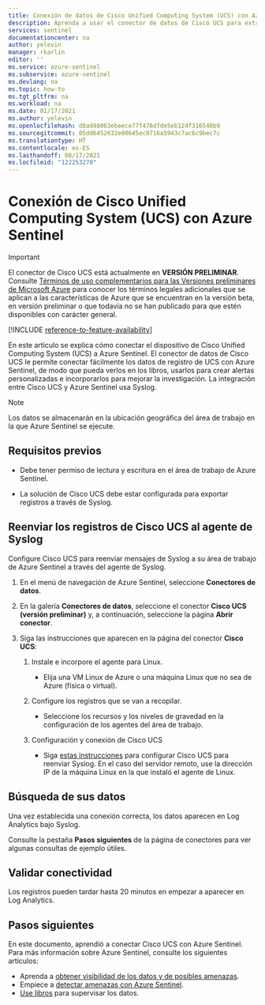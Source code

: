 ```yaml
---
title: Conexión de datos de Cisco Unified Computing System (UCS) con Azure Sentinel | Microsoft Docs
description: Aprenda a usar el conector de datos de Cisco UCS para extraer registros de Cisco UCS y exportalos a Azure Sentinel. Vea los datos de Cisco UCS en los libros, cree alertas y mejore la investigación.
services: sentinel
documentationcenter: na
author: yelevin
manager: rkarlin
editor: ''
ms.service: azure-sentinel
ms.subservice: azure-sentinel
ms.devlang: na
ms.topic: how-to
ms.tgt_pltfrm: na
ms.workload: na
ms.date: 01/17/2021
ms.author: yelevin
ms.openlocfilehash: d8ad48063ebeece77f476dfde5eb124f316540b9
ms.sourcegitcommit: 05dd6452632e00645ec0716a5943c7ac6c9bec7c
ms.translationtype: HT
ms.contentlocale: es-ES
ms.lasthandoff: 08/17/2021
ms.locfileid: "122253270"
---
```

# <a name="connect-your-cisco-unified-computing-system-ucs-to-azure-sentinel"></a>Conexión de Cisco Unified Computing System (UCS) con Azure Sentinel

> [!IMPORTANT]
> El conector de Cisco UCS está actualmente en **VERSIÓN PRELIMINAR**. Consulte [Términos de uso complementarios para las Versiones preliminares de Microsoft Azure](https://azure.microsoft.com/support/legal/preview-supplemental-terms/) para conocer los términos legales adicionales que se aplican a las características de Azure que se encuentran en la versión beta, en versión preliminar o que todavía no se han publicado para que estén disponibles con carácter general.

[!INCLUDE [reference-to-feature-availability](includes/reference-to-feature-availability.md)]

En este artículo se explica cómo conectar el dispositivo de Cisco Unified Computing System (UCS) a Azure Sentinel. El conector de datos de Cisco UCS le permite conectar fácilmente los datos de registro de UCS con Azure Sentinel, de modo que pueda verlos en los libros, usarlos para crear alertas personalizadas e incorporarlos para mejorar la investigación. La integración entre Cisco UCS y Azure Sentinel usa Syslog.

> [!NOTE]
> Los datos se almacenarán en la ubicación geográfica del área de trabajo en la que Azure Sentinel se ejecute.

## <a name="prerequisites"></a>Requisitos previos

- Debe tener permiso de lectura y escritura en el área de trabajo de Azure Sentinel.

- La solución de Cisco UCS debe estar configurada para exportar registros a través de Syslog.

## <a name="forward-cisco-ucs-logs-to-the-syslog-agent"></a>Reenviar los registros de Cisco UCS al agente de Syslog  

Configure Cisco UCS para reenviar mensajes de Syslog a su área de trabajo de Azure Sentinel a través del agente de Syslog.

1. En el menú de navegación de Azure Sentinel, seleccione **Conectores de datos**.

1. En la galería **Conectores de datos**, seleccione el conector **Cisco UCS (versión preliminar)** y, a continuación, seleccione la página **Abrir conector**.

1. Siga las instrucciones que aparecen en la página del conector **Cisco UCS**:

    1. Instale e incorpore el agente para Linux.

        - Elija una VM Linux de Azure o una máquina Linux que no sea de Azure (física o virtual).

    1. Configure los registros que se van a recopilar.

        - Seleccione los recursos y los niveles de gravedad en la configuración de los agentes del área de trabajo.

    1. Configuración y conexión de Cisco UCS

        - Siga [estas instrucciones](https://www.cisco.com/c/en/us/support/docs/servers-unified-computing/ucs-manager/110265-setup-syslog-for-ucs.html#configsremotesyslog) para configurar Cisco UCS para reenviar Syslog. En el caso del servidor remoto, use la dirección IP de la máquina Linux en la que instaló el agente de Linux.

## <a name="find-your-data"></a>Búsqueda de sus datos

Una vez establecida una conexión correcta, los datos aparecen en Log Analytics bajo Syslog.

Consulte la pestaña **Pasos siguientes** de la página de conectores para ver algunas consultas de ejemplo útiles.

## <a name="validate-connectivity"></a>Validar conectividad

Los registros pueden tardar hasta 20 minutos en empezar a aparecer en Log Analytics.

## <a name="next-steps"></a>Pasos siguientes

En este documento, aprendió a conectar Cisco UCS con Azure Sentinel. Para más información sobre Azure Sentinel, consulte los siguientes artículos:

- Aprenda a [obtener visibilidad de los datos y de posibles amenazas](get-visibility.md).
- Empiece a [detectar amenazas con Azure Sentinel](detect-threats-built-in.md).
- [Use libros](monitor-your-data.md) para supervisar los datos.